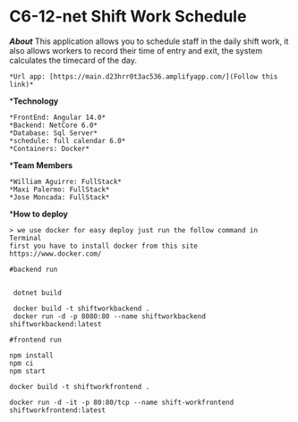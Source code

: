 # C6-12-net Shift Work Schedule

***About***
    This application allows you to schedule staff in the daily shift work, it also allows workers to record their time of entry and exit, the system calculates the timecard of the day.

	*Url app: [https://main.d23hrr0t3ac536.amplifyapp.com/](Follow this link)*

***Technology**

    *FrontEnd: Angular 14.0*
    *Backend: NetCore 6.0*
    *Database: Sql Server*
    *schedule: full calendar 6.0*
    *Containers: Docker*
 

***Team Members**

    *William Aguirre: FullStack*
    *Maxi Palermo: FullStack*
    *Jose Moncada: FullStack*


***How to deploy**

    > we use docker for easy deploy just run the follow command in Terminal
    first you have to install docker from this site https://www.docker.com/

```
#backend run


 dotnet build
 
 docker build -t shiftworkbackend .
 docker run -d -p 8080:80 --name shiftworkbackend shiftworkbackend:latest

#frontend run

npm install
npm ci
npm start

docker build -t shiftworkfrontend .

docker run -d -it -p 80:80/tcp --name shift-workfrontend shiftworkfrontend:latest

```